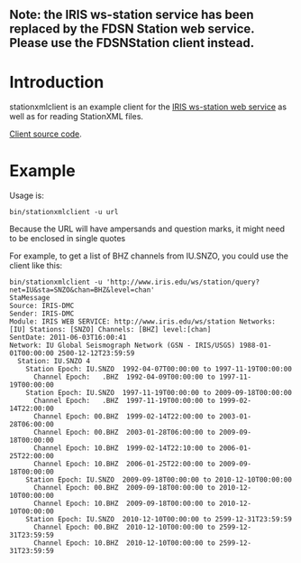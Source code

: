 ## **Note: the IRIS ws-station service has been replaced by the FDSN Station web service. Please use the FDSNStation client instead.** ##

# Introduction #

stationxmlclient is an example client for the [IRIS ws-station web service](http://www.iris.edu/ws/station) as well as for reading StationXML files.

[Client source code](http://code.google.com/p/seisfile/source/browse/src/main/java/edu/sc/seis/seisFile/stationxml/StationXMLClient.java).


# Example #

Usage is:

```
bin/stationxmlclient -u url
```

Because the URL will have ampersands and question marks, it might need to be enclosed in single quotes

For example, to get a list of BHZ channels from IU.SNZO, you could use the client like this:

```
bin/stationxmlclient -u 'http://www.iris.edu/ws/station/query?net=IU&sta=SNZO&chan=BHZ&level=chan'
StaMessage
Source: IRIS-DMC
Sender: IRIS-DMC
Module: IRIS WEB SERVICE: http://www.iris.edu/ws/station Networks: [IU] Stations: [SNZO] Channels: [BHZ] level:[chan]
SentDate: 2011-06-03T16:00:41
Network: IU Global Seismograph Network (GSN - IRIS/USGS) 1988-01-01T00:00:00 2500-12-12T23:59:59
  Station: IU.SNZO 4
    Station Epoch: IU.SNZO  1992-04-07T00:00:00 to 1997-11-19T00:00:00
      Channel Epoch:   .BHZ  1992-04-09T00:00:00 to 1997-11-19T00:00:00
    Station Epoch: IU.SNZO  1997-11-19T00:00:00 to 2009-09-18T00:00:00
      Channel Epoch:   .BHZ  1997-11-19T00:00:00 to 1999-02-14T22:00:00
      Channel Epoch: 00.BHZ  1999-02-14T22:00:00 to 2003-01-28T06:00:00
      Channel Epoch: 00.BHZ  2003-01-28T06:00:00 to 2009-09-18T00:00:00
      Channel Epoch: 10.BHZ  1999-02-14T22:10:00 to 2006-01-25T22:00:00
      Channel Epoch: 10.BHZ  2006-01-25T22:00:00 to 2009-09-18T00:00:00
    Station Epoch: IU.SNZO  2009-09-18T00:00:00 to 2010-12-10T00:00:00
      Channel Epoch: 00.BHZ  2009-09-18T00:00:00 to 2010-12-10T00:00:00
      Channel Epoch: 10.BHZ  2009-09-18T00:00:00 to 2010-12-10T00:00:00
    Station Epoch: IU.SNZO  2010-12-10T00:00:00 to 2599-12-31T23:59:59
      Channel Epoch: 00.BHZ  2010-12-10T00:00:00 to 2599-12-31T23:59:59
      Channel Epoch: 10.BHZ  2010-12-10T00:00:00 to 2599-12-31T23:59:59
```